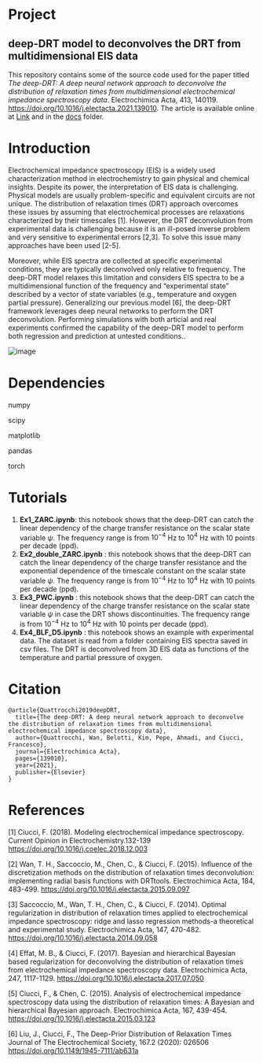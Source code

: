 # Project
## deep-DRT model to deconvolves the DRT from multidimensional EIS data


This repository contains some of the source code used for the paper titled *The deep-DRT: A deep neural network approach to deconvolve the distribution of relaxation times from multidimensional electrochemical impedance spectroscopy data*. Electrochimica Acta, 413, 140119. https://doi.org/10.1016/j.electacta.2021.139010. The article is available online at [Link](https://doi.org/10.1016/j.electacta.2021.139010) and in the [docs](docs) folder.

# Introduction
Electrochemical impedance spectroscopy (EIS) is a widely used characterization method in electrochemistry to gain
physical and chemical insights. Despite its power, the interpretation of EIS data is challenging. Physical models are usually problem-specific and equivalent circuits are not unique.
The distribution of relaxation times (DRT) approach overcomes these issues by assuming that electrochemical processes are relaxations characterized by their timescales [1]. However, the DRT deconvolution from experimental data is challenging because it is an ill-posed inverse problem and very sensitive to experimental errors [2,3]. To solve this issue many approaches have been used [2-5].

Moreover, while EIS spectra are collected at specific experimental conditions, they are typically deconvolved only relative to frequency. The deep-DRT model relaxes this limitation and considers EIS spectra to be a multidimensional function of the frequency and “experimental state” described by a vector of state variables (e.g., temperature and oxygen partial pressure).
Generalizing our previous model [6], the deep-DRT framework leverages deep neural networks to perform the DRT deconvolution.  Performing simulations with both articial and real experiments confirmed the capability of the deep-DRT model to perform both regression and prediction at untested conditions..

![image](https://user-images.githubusercontent.com/123150335/213650018-5eea45f5-94f1-4c42-946e-30bb84866953.png)

# Dependencies
numpy

scipy

matplotlib

pandas

torch

# Tutorials
1. **Ex1_ZARC.ipynb**: this notebook shows that the deep-DRT can catch the linear dependency of the charge transfer resistance on the scalar state variable $\psi$. The frequency range is from $10^{-4}$ Hz to $10^{4}$ Hz with 10 points per decade (ppd).
2. **Ex2_double_ZARC.ipynb** : this notebook shows that the deep-DRT can catch the linear dependency of the charge transfer resistance and the exponential dependence of the timescale constant on the scalar state variable $\psi$. The frequency range is from $10^{-4}$ Hz to $10^{4}$ Hz with 10 points per decade (ppd).
3. **Ex3_PWC.ipynb** : this notebook shows that the deep-DRT can catch the linear dependency of the charge transfer resistance on the scalar state variable $\psi$ in case the DRT shows discontinuities. The frequency range is from $10^{-4}$ Hz to $10^{4}$ Hz with 10 points per decade (ppd).
4. **Ex4_BLF_D5.ipynb** : this notebook shows an example with experimental data. The dataset is read from a folder containing EIS spectra saved in csv files. The DRT is deconvolved from 3D EIS data as functions of the temperature and partial pressure of oxygen.

# Citation

```
@article{Quattrocchi2019deepDRT,
  title={The deep-DRT: A deep neural network approach to deconvolve the distribution of relaxation times from multidimensional electrochemical impedance spectroscopy data},
  author={Quattrocchi, Wan, Belotti, Kim, Pepe, Ahmadi, and Ciucci, Francesco},
  journal={Electrochimica Acta},
  pages={139010},
  year={2021},
  publisher={Elsevier}
}

```

# References
[1] Ciucci, F. (2018). Modeling electrochemical impedance spectroscopy. Current Opinion in Electrochemistry.132-139 https://doi.org/10.1016/j.coelec.2018.12.003

[2] Wan, T. H., Saccoccio, M., Chen, C., & Ciucci, F. (2015). Influence of the discretization methods on the distribution of relaxation times deconvolution: implementing radial basis functions with DRTtools. Electrochimica Acta, 184, 483-499. https://doi.org/10.1016/j.electacta.2015.09.097

[3] Saccoccio, M., Wan, T. H., Chen, C., & Ciucci, F. (2014). Optimal regularization in distribution of relaxation times applied to electrochemical impedance spectroscopy: ridge and lasso regression methods-a theoretical and experimental study. Electrochimica Acta, 147, 470-482. https://doi.org/10.1016/j.electacta.2014.09.058

[4] Effat, M. B., & Ciucci, F. (2017). Bayesian and hierarchical Bayesian based regularization for deconvolving the distribution of relaxation times from electrochemical impedance spectroscopy data. Electrochimica Acta, 247, 1117-1129. https://doi.org/10.1016/j.electacta.2017.07.050

[5] Ciucci, F., & Chen, C. (2015). Analysis of electrochemical impedance spectroscopy data using the distribution of relaxation times: A Bayesian and hierarchical Bayesian approach. Electrochimica Acta, 167, 439-454. https://doi.org/10.1016/j.electacta.2015.03.123

[6] Liu, J., Ciucci, F., The Deep-Prior Distribution of Relaxation Times Journal of The Electrochemical Society, 167.2 (2020): 026506 https://doi.org/10.1149/1945-7111/ab631a
